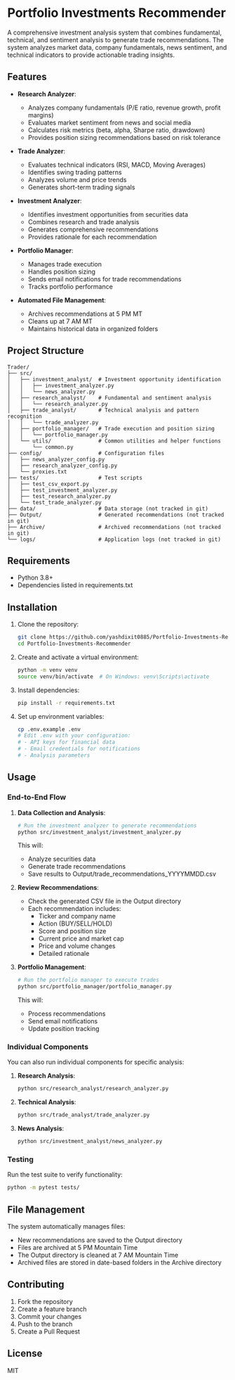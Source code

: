 # Portfolio Investments Recommender

A comprehensive investment analysis system that combines fundamental, technical, and sentiment analysis to generate trade recommendations. The system analyzes market data, company fundamentals, news sentiment, and technical indicators to provide actionable trading insights.

## Features

- **Research Analyzer**: 
  - Analyzes company fundamentals (P/E ratio, revenue growth, profit margins)
  - Evaluates market sentiment from news and social media
  - Calculates risk metrics (beta, alpha, Sharpe ratio, drawdown)
  - Provides position sizing recommendations based on risk tolerance

- **Trade Analyzer**: 
  - Evaluates technical indicators (RSI, MACD, Moving Averages)
  - Identifies swing trading patterns
  - Analyzes volume and price trends
  - Generates short-term trading signals

- **Investment Analyzer**: 
  - Identifies investment opportunities from securities data
  - Combines research and trade analysis
  - Generates comprehensive recommendations
  - Provides rationale for each recommendation

- **Portfolio Manager**: 
  - Manages trade execution
  - Handles position sizing
  - Sends email notifications for trade recommendations
  - Tracks portfolio performance

- **Automated File Management**: 
  - Archives recommendations at 5 PM MT
  - Cleans up at 7 AM MT
  - Maintains historical data in organized folders

## Project Structure

```
Trader/
├── src/
│   ├── investment_analyst/  # Investment opportunity identification
│   │   ├── investment_analyzer.py
│   │   └── news_analyzer.py
│   ├── research_analyst/    # Fundamental and sentiment analysis
│   │   └── research_analyzer.py
│   ├── trade_analyst/       # Technical analysis and pattern recognition
│   │   └── trade_analyzer.py
│   ├── portfolio_manager/   # Trade execution and position sizing
│   │   └── portfolio_manager.py
│   └── utils/               # Common utilities and helper functions
│       └── common.py
├── config/                  # Configuration files
│   ├── news_analyzer_config.py
│   ├── research_analyzer_config.py
│   └── proxies.txt
├── tests/                   # Test scripts
│   ├── test_csv_export.py
│   ├── test_investment_analyzer.py
│   ├── test_research_analyzer.py
│   └── test_trade_analyzer.py
├── data/                    # Data storage (not tracked in git)
├── Output/                  # Generated recommendations (not tracked in git)
├── Archive/                 # Archived recommendations (not tracked in git)
└── logs/                    # Application logs (not tracked in git)
```

## Requirements

- Python 3.8+
- Dependencies listed in requirements.txt

## Installation

1. Clone the repository:
   ```bash
   git clone https://github.com/yashdixit0885/Portfolio-Investments-Recommender.git
   cd Portfolio-Investments-Recommender
   ```

2. Create and activate a virtual environment:
   ```bash
   python -m venv venv
   source venv/bin/activate  # On Windows: venv\Scripts\activate
   ```

3. Install dependencies:
   ```bash
   pip install -r requirements.txt
   ```

4. Set up environment variables:
   ```bash
   cp .env.example .env
   # Edit .env with your configuration:
   # - API keys for financial data
   # - Email credentials for notifications
   # - Analysis parameters
   ```

## Usage

### End-to-End Flow

1. **Data Collection and Analysis**:
   ```bash
   # Run the investment analyzer to generate recommendations
   python src/investment_analyst/investment_analyzer.py
   ```
   This will:
   - Analyze securities data
   - Generate trade recommendations
   - Save results to Output/trade_recommendations_YYYYMMDD.csv

2. **Review Recommendations**:
   - Check the generated CSV file in the Output directory
   - Each recommendation includes:
     - Ticker and company name
     - Action (BUY/SELL/HOLD)
     - Score and position size
     - Current price and market cap
     - Price and volume changes
     - Detailed rationale

3. **Portfolio Management**:
   ```bash
   # Run the portfolio manager to execute trades
   python src/portfolio_manager/portfolio_manager.py
   ```
   This will:
   - Process recommendations
   - Send email notifications
   - Update position tracking

### Individual Components

You can also run individual components for specific analysis:

1. **Research Analysis**:
   ```bash
   python src/research_analyst/research_analyzer.py
   ```

2. **Technical Analysis**:
   ```bash
   python src/trade_analyst/trade_analyzer.py
   ```

3. **News Analysis**:
   ```bash
   python src/investment_analyst/news_analyzer.py
   ```

### Testing

Run the test suite to verify functionality:
```bash
python -m pytest tests/
```

## File Management

The system automatically manages files:
- New recommendations are saved to the Output directory
- Files are archived at 5 PM Mountain Time
- The Output directory is cleaned at 7 AM Mountain Time
- Archived files are stored in date-based folders in the Archive directory

## Contributing

1. Fork the repository
2. Create a feature branch
3. Commit your changes
4. Push to the branch
5. Create a Pull Request

## License

MIT 